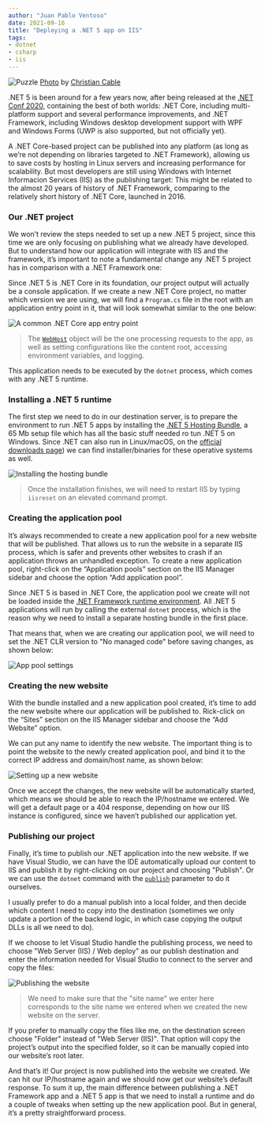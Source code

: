 ```yaml
---
author: "Juan Pablo Ventoso"
date: 2021-09-16
title: "Deploying a .NET 5 app on IIS"
tags:
- dotnet
- csharp
- iis
---
```


![Puzzle](/2021/09/deploying-dotnet-5-app-iis/puzzle-cropped.jpg)
[Photo](https://flic.kr/p/4riBj8) by [Christian Cable](https://www.flickr.com/photos/nexus_icon/)

.NET 5 is been around for a few years now, after being released at the [.NET Conf 2020](/blog/2020/11/dotnet-5-released-net-conf-2020/), containing the best of both worlds: .NET Core, including multi-platform support and several performance improvements, and .NET Framework, including Windows desktop development support with WPF and Windows Forms (UWP is also supported, but not officially yet).

A .NET Core-based project can be published into any platform (as long as we’re not depending on libraries targeted to .NET Framework), allowing us to save costs by hosting in Linux servers and increasing performance for scalability. But most developers are still using Windows with Internet Informacion Services (IIS) as the publishing target: This might be related to the almost 20 years of history of .NET Framework, comparing to the relatively short history of .NET Core, launched in 2016.

### Our .NET project

We won’t review the steps needed to set up a new .NET 5 project, since this time we are only focusing on publishing what we already have developed. But to understand how our application will integrate with IIS and the framework, it’s important to note a fundamental change any .NET 5 project has in comparison with a .NET Framework one:

Since .NET 5 is .NET Core in its foundation, our project output will actually be a console application. If we create a new .NET Core project, no matter which version we are using, we will find a `Program.cs` file in the root with an application entry point in it, that will look somewhat similar to the one below:

![A common .NET Core app entry point](/2021/09/deploying-dotnet-5-app-iis/dotnet-core-entry-point.jpg)

> The [`WebHost`](https://docs.microsoft.com/en-us/aspnet/core/fundamentals/host/web-host?view=aspnetcore-5.0) object will be the one processing requests to the app, as well as setting configurations like the content root, accessing environment variables, and logging.

This application needs to be executed by the `dotnet` process, which comes with any .NET 5 runtime.

### Installing a .NET 5 runtime

The first step we need to do in our destination server, is to prepare the environment to run .NET 5 apps by installing the [.NET 5 Hosting Bundle](https://dotnet.microsoft.com/download/dotnet/thank-you/runtime-aspnetcore-5.0.9-windows-hosting-bundle-installer), a 65 Mb setup file which has all the basic stuff needed ro tun .NET 5 on Windows. Since .NET can also run in Linux/macOS, on the [official downloads page](https://dotnet.microsoft.com/download/dotnet/5.0)) we can find installer/binaries for these operative systems as well.

![Installing the hosting bundle](/2021/09/deploying-dotnet-5-app-iis/dotnet-hosting-bundle-screenshot.jpg)

> Once the installation finishes, we will need to restart IIS by typing `iisreset` on an elevated command prompt.

### Creating the application pool

It’s always recommended to create a new application pool for a new website that will be published. That allows us to run the website in a separate IIS process, which is safer and prevents other websites to crash if an application throws an unhandled exception. To create a new application pool, right-click on the “Application pools” section on the IIS Manager sidebar and choose the option “Add application pool”.

Since .NET 5 is based in .NET Core, the application pool we create will not be loaded inside the [.NET Framework runtime environment](https://docs.microsoft.com/en-us/dotnet/standard/clr). All .NET 5 applications will run by calling the external `dotnet` process, which is the reason why we need to install a separate hosting bundle in the first place.

That means that, when we are creating our application pool, we will need to set the .NET CLR version to "No managed code" before saving changes, as shown below:

![App pool settings](/2021/09/deploying-dotnet-5-app-iis/iis-new-app-pool.jpg)

### Creating the new website

With the bundle installed and a new application pool created, it’s time to add the new website where our application will be published to. Rick-click on the “Sites” section on the IIS Manager sidebar and choose the “Add Website” option.

We can put any name to identify the new website. The important thing is to point the website to the newly created application pool, and bind it to the correct IP address and domain/host name, as shown below: 

![Setting up a new website](/2021/09/deploying-dotnet-5-app-iis/iis-new-website.jpg)

Once we accept the changes, the new website will be automatically started, which means we should be able to reach the IP/hostname we entered. We will get a default page or a 404 response, depending on how our IIS instance is configured, since we haven’t published our application yet.

### Publishing our project

Finally, it’s time to publish our .NET application into the new website. If we have Visual Studio, we can have the IDE automatically upload our content to IIS and publish it by right-clicking on our project and choosing "Publish". Or we can use the `dotnet` command with the [`publish`](https://docs.microsoft.com/en-us/dotnet/core/tools/dotnet-publish) parameter to do it ourselves.

I usually prefer to do a manual publish into a local folder, and then decide which content I need to copy into the destination (sometimes we only update a portion of the backend logic, in which case copying the output DLLs is all we need to do).

If we choose to let Visual Studio handle the publishing process, we need to choose "Web Server (IIS) / Web deploy" as our publish destination and enter the information needed for Visual Studio to connect to the server and copy the files:

![Publishing the website](/2021/09/deploying-dotnet-5-app-iis/visual-studio-publish-screen.jpg)

> We need to make sure that the "site name" we enter here corresponds to the site name we entered when we created the new website on the server.

If you prefer to manually copy the files like me, on the destination screen choose "Folder" instead of "Web Server (IIS)". That option will copy the project’s output into the specified folder, so it can be manually copied into our website’s root later.


And that’s it! Our project is now published into the website we created. We can hit our IP/hostname again and we should now get our website’s default response. To sum it up, the main difference between publishing a .NET Framework app and a .NET 5 app is that we need to install a runtime and do a couple of tweaks when setting up the new application pool. But in general, it’s a pretty straightforward process.